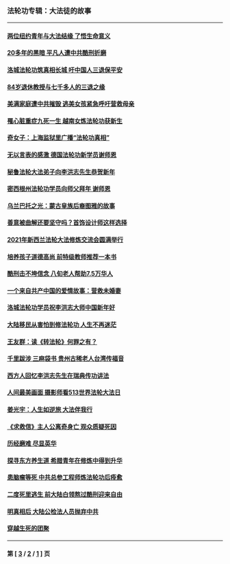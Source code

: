 ### 法轮功专辑：大法徒的故事
---
#### [两位纽约青年与大法结缘 了悟生命意义](../../pages/nf1147481/n14002785.md?07050430) 
#### [20多年的黑暗 平凡人遭中共酷刑折磨](../../pages/nf1147481/n13997976.md?07050430) 
#### [洛城法轮功筑真相长城 吁中国人三退保平安](../../pages/nf1147481/n13892471.md?07050430) 
#### [84岁退休教授与七千多人的三退之缘](../../pages/nf1147481/n13796650.md?07050430) 
#### [美满家庭遭中共摧毁 逃美女孩紧急呼吁营救母亲](../../pages/nf1147481/n13792859.md?07050430) 
#### [罹心脏重症九死一生 越南女炼法轮功获新生](../../pages/nf1147481/n13732766.md?07050430) 
#### [奇女子：上海监狱里广播“法轮功真相”](../../pages/nf1147481/n13726443.md?07050430) 
#### [无以言表的感激 德国法轮功新学员谢师恩](../../pages/nf1147481/n13543790.md?07050430) 
#### [秘鲁法轮大法弟子向李洪志先生恭贺新年](../../pages/nf1147481/n13540182.md?07050430) 
#### [密西根州法轮功学员向师父拜年 谢师恩](../../pages/nf1147481/n13538183.md?07050430) 
#### [乌兰巴托之光：蒙古皇族后裔图雅的故事](../../pages/nf1147481/n13155759.md?07050430) 
#### [善意被曲解还要坚守吗？首饰设计师这样选择](../../pages/nf1147481/n13077575.md?07050430) 
#### [2021年新西兰法轮大法修炼交流会圆满举行](../../pages/nf1147481/n13033149.md?07050430) 
#### [培养孩子道德高尚 前特级教师推荐一本书](../../pages/nf1147481/n12938640.md?07050430) 
#### [酷刑击不垮信念 八旬老人帮助7.5万华人](../../pages/nf1147481/n12880712.md?07050430) 
#### [一个来自共产中国的爱情故事：营救未婚妻](../../pages/nf1147481/n12778386.md?07050430) 
#### [洛城法轮功学员祝李洪志大师中国新年好](../../pages/nf1147481/n12724685.md?07050430) 
#### [大陆移民从害怕到修法轮功 人生不再迷茫](../../pages/nf1147481/n12414325.md?07050430) 
#### [王友群：读《转法轮》何罪之有？](../../pages/nf1147481/n12408647.md?07050430) 
#### [千里跋涉 三麻袋书 贵州古稀老人台湾传福音](../../pages/nf1147481/n12198750.md?07050430) 
#### [西方人回忆李洪志先生在瑞典传功讲法](../../pages/nf1147481/n12099607.md?07050430) 
#### [人间最美画面 摄影师看513世界法轮大法日](../../pages/nf1147481/n12094118.md?07050430) 
#### [姜光宇：人生如逆旅 大法伴我行](../../pages/nf1147481/n12088664.md?07050430) 
#### [《求救信》主人公离奇身亡 观众质疑死因](../../pages/nf1147481/n11845215.md?07050430) 
#### [历经磨难 尽显英华](../../pages/nf1147481/n11723297.md?07050430) 
#### [探寻东方养生道 希腊青年在修炼中得到升华](../../pages/nf1147481/n11494502.md?07050430) 
#### [患脑瘤等死 中共总参工程师炼法轮功后痊愈](../../pages/nf1147481/n11466682.md?07050430) 
#### [二度死里逃生 前大陆白领熬过酷刑迎来自由](../../pages/nf1147481/n11368594.md?07050430) 
#### [明真相后 大陆公检法人员抛弃中共](../../pages/nf1147481/n11358618.md?07050430) 
#### [穿越生死的团聚](../../pages/nf1147481/n11258922.md?07050430) 

---
#### 第 [ [3](./3.md?07050430) / [2](./2.md?07050430) / [1](./1.md?07050430) ] 页
